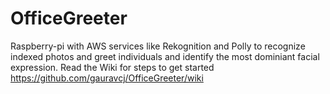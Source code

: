 # OfficeGreeter
Raspberry-pi with AWS services like Rekognition and Polly to recognize indexed photos and greet individuals and identify the most dominiant facial expression.
Read the Wiki for steps to get started https://github.com/gauravcj/OfficeGreeter/wiki

